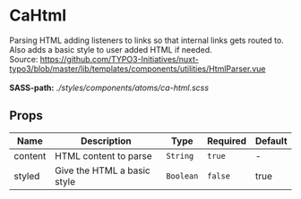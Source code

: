 # CaHtml

Parsing HTML adding listeners to links so that internal links gets routed to. Also adds a basic style to user added HTML if needed.<br> Source: https://github.com/TYPO3-Initiatives/nuxt-typo3/blob/master/lib/templates/components/utilities/HtmlParser.vue<br><br> **SASS-path:** _./styles/components/atoms/ca-html.scss_

## Props

<!-- @vuese:CaHtml:props:start -->
|Name|Description|Type|Required|Default|
|---|---|---|---|---|
|content|HTML content to parse|`String`|`true`|-|
|styled|Give the HTML a basic style|`Boolean`|`false`|true|

<!-- @vuese:CaHtml:props:end -->


